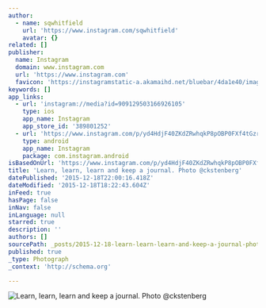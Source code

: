 ```yaml
---
author:
  - name: sqwhitfield
    url: 'https://www.instagram.com/sqwhitfield'
    avatar: {}
related: []
publisher:
  name: Instagram
  domain: www.instagram.com
  url: 'https://www.instagram.com'
  favicon: 'https://instagramstatic-a.akamaihd.net/bluebar/4da1e40/images/ico/favicon.ico'
keywords: []
app_links:
  - url: 'instagram://media?id=909129503166926105'
    type: ios
    app_name: Instagram
    app_store_id: '389801252'
  - url: 'https://www.instagram.com/p/yd4HdjF40ZKdZRwhqkP8pOBP0FXf4tGzrGxiM0/'
    type: android
    app_name: Instagram
    package: com.instagram.android
isBasedOnUrl: 'https://www.instagram.com/p/yd4HdjF40ZKdZRwhqkP8pOBP0FXf4tGzrGxiM0/?taken-by=sqwhitfield'
title: 'Learn, learn, learn and keep a journal. Photo @ckstenberg'
datePublished: '2015-12-18T22:00:16.418Z'
dateModified: '2015-12-18T18:22:43.604Z'
inFeed: true
hasPage: false
inNav: false
inLanguage: null
starred: true
description: ''
authors: []
sourcePath: _posts/2015-12-18-learn-learn-learn-and-keep-a-journal-photo-ckstenberg.md
published: true
_type: Photograph
_context: 'http://schema.org'

---
```

![Learn&comma; learn&comma; learn and keep a journal&period; Photo &commat;ckstenberg](https://scontent.cdninstagram.com/hphotos-xfa1/t51.2885-15/e15/10932430_339944952870683_1241944307_n.jpg)